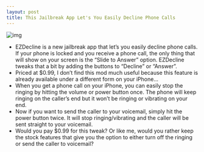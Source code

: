 ```yaml
---
layout: post
title: This Jailbreak App Let's You Easily Decline Phone Calls
---
```

![img](http://media.idownloadblog.com/wp-content/uploads/2010/10/EZDecline.png)
* EZDecline is a new jailbreak app that let’s you easily decline phone calls. If your phone is locked and you receive a phone call, the only thing that will show on your screen is the “Slide to Answer” option. EZDecline tweaks that a bit by adding the buttons to “Decline” or “Answer”.
* Priced at $0.99, I don’t find this mod much useful because this feature is already available under a different form on your iPhone…
* When you get a phone call on your iPhone, you can easily stop the ringing by hitting the volume or power button once. The phone will keep ringing on the caller’s end but it won’t be ringing or vibrating on your end.
* Now if you want to send the caller to your voicemail, simply hit the power button twice. It will stop ringing/vibrating and the caller will be sent straight to your voicemail.
* Would you pay $0.99 for this tweak? Or like me, would you rather keep the stock features that give you the option to either turn off the ringing or send the caller to voicemail?

